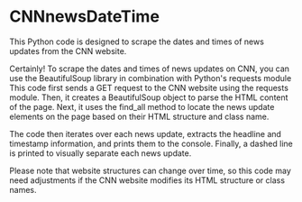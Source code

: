 # CNNnewsDateTime
This Python code is designed to scrape the dates and times of news updates from the CNN website.

Certainly! To scrape the dates and times of news updates on CNN, you can use the BeautifulSoup library in combination with Python's requests module
This code first sends a GET request to the CNN website using the requests module. Then, it creates a BeautifulSoup object to parse the HTML content of the page. Next, it uses the find_all method to locate the news update elements on the page based on their HTML structure and class name.

The code then iterates over each news update, extracts the headline and timestamp information, and prints them to the console. Finally, a dashed line is printed to visually separate each news update.

Please note that website structures can change over time, so this code may need adjustments if the CNN website modifies its HTML structure or class names.
